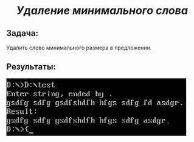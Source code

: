 ***<h1 align = "center">Удаление минимального слова</a>***

**<h2> Задача: </h2>**  

Удалить слово минимального размера в предложении.  

**<h2>Результаты: </h2>**  

![](images/1.png)  
